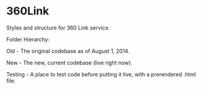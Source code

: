 360Link
=======

Styles and structure for 360 Link service.




Folder Hierarchy:

Old - The original codebase as of August 1, 2014.

New - The new, current codebase (live right now).

Testing - A place to test code before putting it live, with a prerendered .html file.
